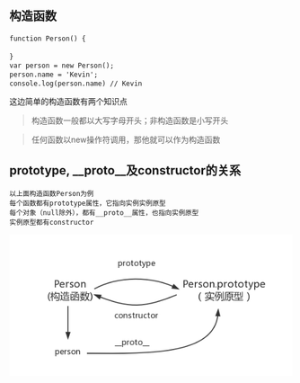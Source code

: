 ## 构造函数
```
function Person() {

}
var person = new Person();
person.name = 'Kevin';
console.log(person.name) // Kevin
```
这边简单的构造函数有两个知识点
> 构造函数一般都以大写字母开头；非构造函数是小写开头

> 任何函数以new操作符调用，那他就可以作为构造函数

## prototype, __proto__及constructor的关系
```
以上面构造函数Person为例
每个函数都有prototype属性，它指向实例实例原型
每个对象（null除外），都有__proto__属性，也指向实例原型
实例原型都有constructor
```
![avatar](https://github.com/MagicLeeW/Blog/blob/master/js%E5%AD%A6%E4%B9%A0%E7%AC%94%E8%AE%B0/images/prototype3.png)

